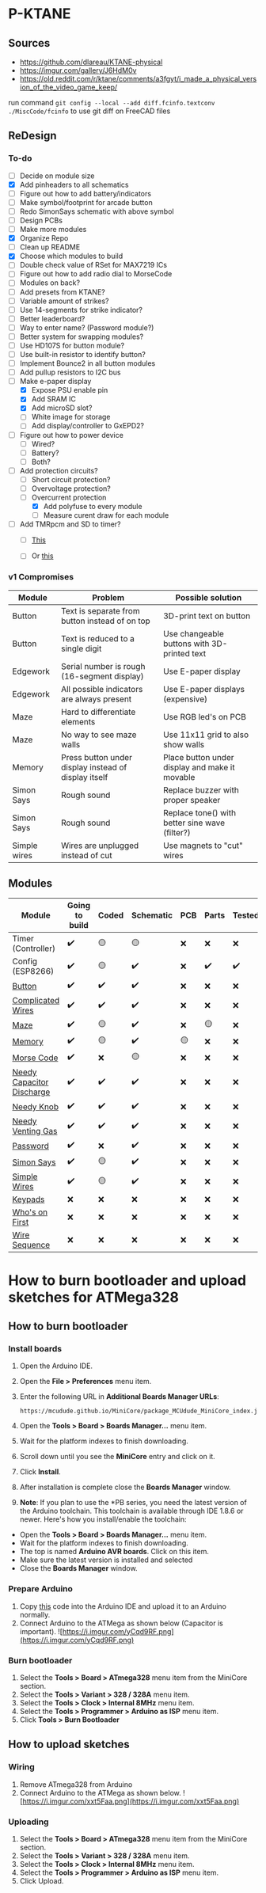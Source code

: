 # P-KTANE
## Sources
* https://github.com/dlareau/KTANE-physical
* https://imgur.com/gallery/J6HdM0v
* https://old.reddit.com/r/ktane/comments/a3fgyt/i_made_a_physical_version_of_the_video_game_keep/


run command `git config --local --add diff.fcinfo.textconv ./MiscCode/fcinfo` to use git diff on FreeCAD files

## ReDesign
### To-do
- [ ] Decide on module size
- [x] Add pinheaders to all schematics
- [ ] Figure out how to add battery/indicators
- [ ] Make symbol/footprint for arcade button
- [ ] Redo SimonSays schematic with above symbol
- [ ] Design PCBs
- [ ] Make more modules
- [x] Organize Repo
- [ ] Clean up README
- [x] Choose which modules to build
- [ ] Double check value of RSet for MAX7219 ICs
- [ ] Figure out how to add radio dial to MorseCode
- [ ] Modules on back?
- [ ] Add presets from KTANE?
- [ ] Variable amount of strikes?
- [ ] Use 14-segments for strike indicator?
- [ ] Better leaderboard?
- [ ] Way to enter name? (Password module?)
- [ ] Better system for swapping modules?
- [ ] Use HD107S for button module?
- [ ] Use built-in resistor to identify button?
- [ ] Implement Bounce2 in all button modules
- [ ] Add pullup resistors to I2C bus
- [ ] Make e-paper display
  - [x] Expose PSU enable pin
  - [x] Add SRAM IC
  - [x] Add microSD slot?
  - [ ] White image for storage
  - [ ] Add display/controller to GxEPD2?
- [ ] Figure out how to power device
  - [ ] Wired?
  - [ ] Battery?
  - [ ] Both?
- [ ] Add protection circuits?
  - [ ] Short circuit protection?
  - [ ] Overvoltage protection?
  - [ ] Overcurrent protection
    - [x] Add polyfuse to every module
    - [ ] Measure curent draw for each module
- [ ] Add TMRpcm and SD to timer?
  - [ ] [This](https://maxoffsky.com/maxoffsky-blog/how-to-play-wav-audio-files-with-arduino-uno-and-microsd-card/)
  - [ ] Or [this](https://circuitdigest.com/microcontroller-projects/arduino-audio-music-player)


### v1 Compromises
| Module       | Problem                                              | Possible solution                              |
|--------------|------------------------------------------------------|------------------------------------------------|
| Button       | Text is separate from button instead of on top       | 3D-print text on button                        |
| Button       | Text is reduced to a single digit                    | Use changeable buttons with 3D-printed text    |
| Edgework     | Serial number is rough (16-segment display)          | Use E-paper display                            |
| Edgework     | All possible indicators are always present           | Use E-paper displays (expensive)               |
| Maze         | Hard to differentiate elements                       | Use RGB led's on PCB                           |
| Maze         | No way to see maze walls                             | Use 11x11 grid to also show walls              |
| Memory       | Press button under display instead of display itself | Place button under display and make it movable |
| Simon Says   | Rough sound                                          | Replace buzzer with proper speaker             |
| Simon Says   | Rough sound                                          | Replace tone() with better sine wave (filter?) |
| Simple wires | Wires are unplugged instead of cut                   | Use magnets to "cut" wires                     |


## Modules
| Module                                                       |Going to build| Coded | Schematic | PCB | Parts | Tested | Built | I2C addr.|
|--------------------------------------------------------------|--------------|-------|---------- |-----|-------|--------|-------|----------|
| Timer (Controller)                                           |      ✔️     |   🟡  |    🟡    |  ❌ |  ❌  |   ❌   |  ❌  |  MASTER  |
| Config (ESP8266)                                             |      ✔️     |   🟡  |    ✔️    |  ❌ |  ✔️  |   ✔️   |  ❌  |    0x1   |
| [Button](https://i.imgur.com/Leew7du.png)                    |      ✔️     |   ✔️  |    ✔️    |  ❌ |  ❌  |   ❌   |  ❌  |    0x2   |
| [Complicated Wires](https://i.imgur.com/jJb2Kp9.png)         |      ✔️     |   ✔️  |    ✔️    |  ❌ |  ❌  |   ❌   |  ❌  |    0x3   |
| [Maze](https://i.imgur.com/xXMdvLr.png)                      |      ✔️     |   🟡  |    ✔️    |  ❌ |  🟡  |   ❌   |  ❌  |    0x4   |
| [Memory](https://i.imgur.com/bvGt5gz.png)                    |      ✔️     |   🟡  |    ✔️    |  🟡 |  ❌  |   ❌   |  ❌  |    0x5   |
| [Morse Code](https://i.imgur.com/V4XAdVZ.png)                |      ✔️     |   ❌  |    🟡    |  ❌ |  ❌  |   ❌   |  ❌  |    0x6   |
| [Needy Capacitor Discharge](https://i.imgur.com/Q0VJkoo.png) |      ✔️     |   ✔️  |    ✔️    |  ❌ |  ❌  |   ❌   |  ❌  |    0x7   |
| [Needy Knob](https://i.imgur.com/hlpkEUD.png)                |      ✔️     |   ✔️  |    ✔️    |  ❌ |  ❌  |   ❌   |  ❌  |    0x8   |
| [Needy Venting Gas](https://i.imgur.com/f2eua3p.png)         |      ✔️     |   ✔️  |    ✔️    |  ❌ |  ❌  |   ❌   |  ❌  |    0x9   |
| [Password](https://i.imgur.com/us0XRBs.png)                  |      ✔️     |   ❌  |    ✔️    |  ❌ |  ❌  |   ❌   |  ❌  |    0xA   | 
| [Simon Says](https://i.imgur.com/uX7BzED.png)                |      ✔️     |   🟡  |    ✔️    |  ❌ |  ❌  |   ❌   |  ❌  |    0xB   |
| [Simple Wires](https://i.imgur.com/xLXpCYH.png)              |      ✔️     |   🟡  |    ✔️    |  ❌ |  ❌  |   ❌   |  ❌  |    0xC   |
| [Keypads](https://i.imgur.com/Zy6ScEo.png)                   |      ❌     |   ❌  |    ❌    |  ❌ |  ❌  |   ❌   |  ❌  |    N/A   |
| [Who's on First](https://i.imgur.com/YisE1go.png)            |      ❌     |   ❌  |    ❌    |  ❌ |  ❌  |   ❌   |  ❌  |    N/A   |
| [Wire Sequence](https://i.imgur.com/1drzKTO.png)             |      ❌     |   ❌  |    ❌    |  ❌ |  ❌  |   ❌   |  ❌  |    N/A   |


# How to burn bootloader and upload sketches for ATMega328
## How to burn bootloader
### Install boards
1. Open the Arduino IDE.
1. Open the **File > Preferences** menu item.
1. Enter the following URL in **Additional Boards Manager URLs**:

    ```
    https://mcudude.github.io/MiniCore/package_MCUdude_MiniCore_index.json
    ``` 

1. Open the **Tools > Board > Boards Manager...** menu item.
1. Wait for the platform indexes to finish downloading.
1. Scroll down until you see the **MiniCore** entry and click on it.
1. Click **Install**.
1. After installation is complete close the **Boards Manager** window.
1. **Note**: If you plan to use the *PB series, you need the latest version of the Arduino toolchain. This toolchain is available through IDE 1.8.6 or newer. Here's how you install/enable the toolchain:
  -  Open the **Tools > Board > Boards Manager...** menu item.
  -  Wait for the platform indexes to finish downloading.
  -  The top is named **Arduino AVR boards**. Click on this item.
  -  Make sure the latest version is installed and selected
  -  Close the **Boards Manager** window.

### Prepare Arduino
1. Copy [this](https://raw.githubusercontent.com/adafruit/ArduinoISP/master/ArduinoISP.ino) code into the Arduino IDE and upload it to an Arduino normally.
1. Connect Arduino to the ATMega as shown below (Capacitor is important).
![https://i.imgur.com/yCqd9RF.png](https://i.imgur.com/yCqd9RF.png)

### Burn bootloader
1. Select the **Tools > Board > ATmega328** menu item from the MiniCore section.
1. Select the **Tools > Variant > 328 / 328A** menu item.
1. Select the **Tools > Clock > Internal 8MHz** menu item.
1. Select the **Tools > Programmer > Arduino as ISP** menu item.
1. Click **Tools > Burn Bootloader**

## How to upload sketches
### Wiring
1. Remove ATmega328 from Arduino
1. Connect Arduino to the ATMega as shown below.
![https://i.imgur.com/xxt5Faa.png](https://i.imgur.com/xxt5Faa.png)

### Uploading
1. Select the **Tools > Board > ATmega328** menu item from the MiniCore section.
1. Select the **Tools > Variant > 328 / 328A** menu item.
1. Select the **Tools > Clock > Internal 8MHz** menu item.
1. Select the **Tools > Programmer > Arduino as ISP** menu item.
1. Click Upload.